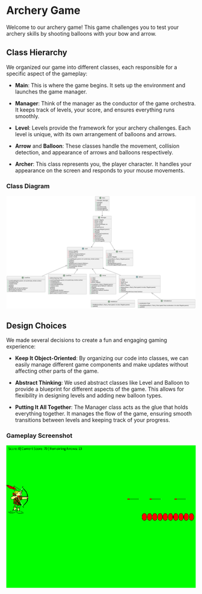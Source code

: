 # Archery Game

Welcome to our archery game! This game challenges you to test your archery skills by shooting balloons with your bow and arrow.

## Class Hierarchy
We organized our game into different classes, each responsible for a specific aspect of the gameplay:

- **Main**: This is where the game begins. It sets up the environment and launches the game manager.
  
- **Manager**: Think of the manager as the conductor of the game orchestra. It keeps track of levels, your score, and ensures everything runs smoothly.
  
- **Level**: Levels provide the framework for your archery challenges. Each level is unique, with its own arrangement of balloons and arrows.
  
- **Arrow** and **Balloon**: These classes handle the movement, collision detection, and appearance of arrows and balloons respectively.
  
- **Archer**: This class represents you, the player character. It handles your appearance on the screen and responds to your mouse movements.

### Class Diagram
![Class Diagram](src/com/game/diagram/UML.svg)

## Design Choices
We made several decisions to create a fun and engaging gaming experience:

- **Keep It Object-Oriented**: By organizing our code into classes, we can easily manage different game components and make updates without affecting other parts of the game.
  
- **Abstract Thinking**: We used abstract classes like Level and Balloon to provide a blueprint for different aspects of the game. This allows for flexibility in designing levels and adding new balloon types.
  
- **Putting It All Together**: The Manager class acts as the glue that holds everything together. It manages the flow of the game, ensuring smooth transitions between levels and keeping track of your progress.

### Gameplay Screenshot

<p align="center"><img src="src/com/game/diagram/game.PNG" alt="Gameplay"></p>
